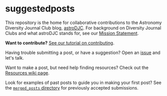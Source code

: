 # suggestedposts

This repository is the home for collaborative contributions to the Astronomy Diversity Journal Club blog, [astroDJC](http://astrodjc.blogspot.com/). For background on Diversity Journal Clubs and what astroDJC stands for, see our [Mission Statement](http://astrodjc.blogspot.com/p/mission-statement.html).

**Want to contribute?** [See our tutorial on contributing](https://github.com/astroDJC/suggestedposts/wiki).

Having trouble submitting a post, or have a suggestion? Open an [issue](https://github.com/astroDJC/suggestedposts/issues) and let's talk.

Want to make a post, but need help finding resources? Check out the [Resources wiki page](https://github.com/astroDJC/suggestedposts/wiki/Resources).

Look for examples of past posts to guide you in making your first post? See the [`merged_posts` directory](https://github.com/astroDJC/suggestedposts/tree/master/merged_posts) for previously accepted submissions.
